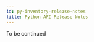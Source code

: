 ```yaml
---
id: py-inventory-release-notes
title: Python API Release Notes
---
```


	
<!---
## Changes:
- Use BasicAuth login to graphql server which improves first connection performance
--->

To be continued
